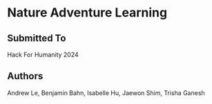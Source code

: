 # Nature Adventure Learning

## Submitted To
Hack For Humanity 2024 





## Authors
Andrew Le, Benjamin Bahn, Isabelle Hu, Jaewon Shim, Trisha Ganesh
